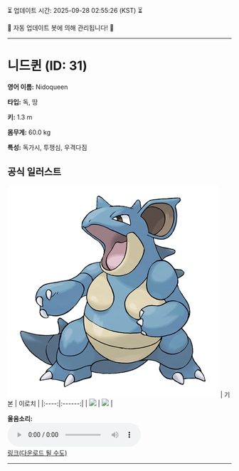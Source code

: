 
⏳ 업데이트 시간: 2025-09-28 02:55:26 (KST) ⏳

🤖 자동 업데이트 봇에 의해 관리됩니다! 🤖

---

# 니드퀸 (ID: 31)
**영어 이름:** Nidoqueen

**타입:** 독, 땅

**키:** 1.3 m

**몸무게:** 60.0 kg

**특성:** 독가시, 투쟁심, 우격다짐

## 공식 일러스트
![](https://raw.githubusercontent.com/PokeAPI/sprites/master/sprites/pokemon/other/official-artwork/31.png)
| 기본 | 이로치 |
|:----:|:------:|
| <img src="http://play.pokemonshowdown.com/sprites/ani/nidoqueen.gif" width="200"> | <img src="http://play.pokemonshowdown.com/sprites/ani-shiny/nidoqueen.gif" width="200"> |

**울음소리:**<br><audio controls src="https://raw.githubusercontent.com/PokeAPI/cries/main/cries/pokemon/latest/31.ogg"></audio><br> [링크(다운로드 될 수도)](https://raw.githubusercontent.com/PokeAPI/cries/main/cries/pokemon/latest/31.ogg)


---
